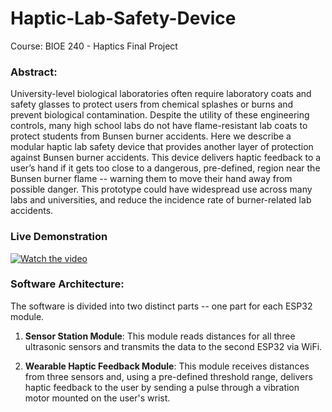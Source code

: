 # Haptic-Lab-Safety-Device
Course: BIOE 240 - Haptics Final Project


### Abstract: 

University-level biological laboratories often require laboratory coats and safety glasses to protect users from chemical splashes or burns and prevent biological contamination. Despite the utility of these engineering controls, many high school labs do not have flame-resistant lab coats to protect students from Bunsen burner accidents. Here we describe a modular haptic lab safety device that provides another layer of protection against Bunsen burner accidents. This device delivers haptic feedback to a user’s hand if it gets too close to a dangerous, pre-defined, region near the Bunsen burner flame -- warning them to move their hand away from possible danger. This prototype could have widespread use across many labs and universities, and reduce the incidence rate of burner-related lab accidents. 

### Live Demonstration

[![Watch the video](https://img.youtube.com/vi/iQ_7F2jJDRw/0.jpg)](https://youtu.be/iQ_7F2jJDRw)




### Software Architecture: 

The software is divided into two distinct parts -- one part for each ESP32 module. 

1. **Sensor Station Module**: This module reads distances for all three ultrasonic sensors and transmits the data to the second ESP32 via WiFi. 

2. **Wearable Haptic Feedback Module**: This module receives distances from three sensors and, using a pre-defined threshold range, delivers haptic feedback to the user by sending a pulse through a vibration motor mounted on the user's wrist. 




